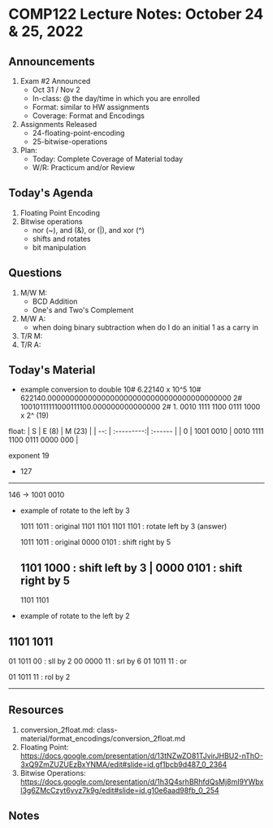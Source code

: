 # COMP122 Lecture Notes: October 24 & 25, 2022

## Announcements
   1. Exam #2 Announced
      - Oct 31 / Nov 2
      - In-class: @ the day/time in which you are enrolled
      - Format: similar to HW assignments
      - Coverage: Format and Encodings
   1. Assignments Released
      - 24-floating-point-encoding
      - 25-bitwise-operations
   1. Plan:
      - Today: Complete Coverage of Material today
      - W/R: Practicum and/or Review

## Today's Agenda
   1. Floating Point Encoding
   1. Bitwise operations
      - nor (\~), and (&), or (|), and xor (^) 
      - shifts and rotates
      - bit manipulation

## Questions
   1. M/W M:
      - BCD Addition
      - One's and Two's Complement
   1. M/W A:
      - when doing binary subtraction when do I do an initial 1 as a carry in
   1. T/R M: 
   1. T/R A: 

## Today's Material

- example conversion to double 
10#  6.22140 x 10^5
10#  622140.00000000000000000000000000000000000000000
2#   10010111111000111100.000000000000000
2#   1. 0010 1111 1100 0111 1000 x 2^ (19)

float:
     | S   | E (8)      | M (23)  | 
     | --: | :---------:| :------ | 
     |  0  | 1001 0010  | 0010 1111 1100 0111 0000 000  | 

exponent
    19
+  127
------
   146  -> 1001 0010


- example of rotate to the left by 3

   1011 1011 : original
   1101 1101
   1101 1101 : rotate left by 3 (answer)

   1011 1011 : original
   0000 0101 : shift right by 5

   1101 1000 : shift left by 3
|  0000 0101 : shift right by 5
   ----------
   1101 1101

- example of rotate to the left by 2

1101 1011
----------
01 1011 00  : sll by 2
00 0000 11  : srl by 6
01 1011 11  : or

01 1011 11   : rol by 2

---
## Resources
   1. conversion_2float.md: class-material/format_encodings/conversion_2float.md
   1. Floating Point: https://docs.google.com/presentation/d/13tNZwZO81TJvirJHBU2-nThO-3xQ9ZmZUZUEzBxYNMA/edit#slide=id.gf1bcb9d487_0_2364
   1. Bitwise Operations: https://docs.google.com/presentation/d/1h3Q4srhBRhfdQsMj8mI9YWbxl3g6ZMcCzyt6yvz7k9g/edit#slide=id.g10e6aad98fb_0_254

## Notes
